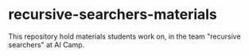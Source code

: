 # recursive-searchers-materials

This repository hold materials students work on, in the team "recursive searchers" at AI Camp.
